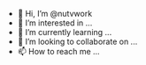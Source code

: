- 👋 Hi, I’m @nutvwork
- 👀 I’m interested in ...
- 🌱 I’m currently learning ...
- 💞️ I’m looking to collaborate on ...
- 📫 How to reach me ...

<!---
nutvwork/nutvwork is a ✨ special ✨ repository because its `README.md` (this file) appears on your GitHub profile.
You can click the Preview link to take a look at your changes.
--->
